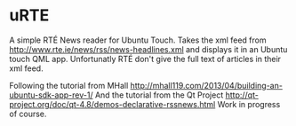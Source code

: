 uRTE
====

A simple RTÉ News reader for Ubuntu Touch.
Takes the xml feed from <http://www.rte.ie/news/rss/news-headlines.xml> and displays it in an Ubuntu touch QML app.
Unfortunatly RTÉ don't give the full text of articles in their xml feed.

Following the tutorial from MHall <http://mhall119.com/2013/04/building-an-ubuntu-sdk-app-rev-1/>
And the tutorial from the Qt Project <http://qt-project.org/doc/qt-4.8/demos-declarative-rssnews.html>
Work in progress of course.

